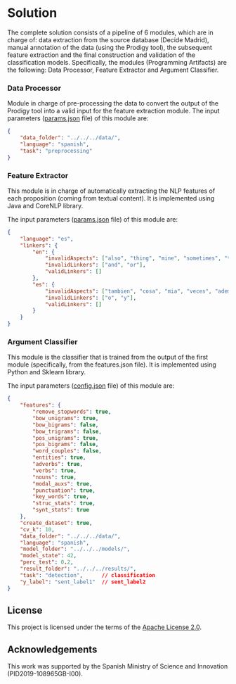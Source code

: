 # Solution
The complete solution consists of a pipeline of 6 modules, which are in charge of: data extraction from the source database (Decide Madrid), manual annotation of the data (using the Prodigy tool), the subsequent feature extraction and the final construction and validation of the classification models. Specifically, the modules (Programming Artifacts) are the following: Data Processor, Feature Extractor and Argument Classifier.

### Data Processor
Module in charge of pre-processing the data to convert the output of the Prodigy tool into a valid input for the feature extraction module.
The input parameters (<a href="https://github.com/argrecsys/arg-classifier/blob/main/code/DataProcessor/config/config.json">params.json</a> file) of this module are:
```json
{
	"data_folder": "../../../data/",
	"language": "spanish",
	"task": "preprocessing"
}
```

### Feature Extractor
This module is in charge of automatically extracting the NLP features of each proposition (coming from textual content). It is implemented using Java and CoreNLP library.

The input parameters (<a href="https://github.com/argrecsys/arg-classifier/blob/main/code/FeatureExtractor/Resources/config/params.json">params.json</a> file) of this module are:
```json
{
    "language": "es",
    "linkers": {
        "en": {
            "invalidAspects": ["also", "thing", "mine", "sometimes", "too", "other"],
            "invalidLinkers": ["and", "or"],
            "validLinkers": []
        },
        "es": {
            "invalidAspects": ["tambien", "cosa", "mia", "veces", "ademas", "demas"],
            "invalidLinkers": ["o", "y"],
            "validLinkers": []
        }
    }
}
```

### Argument Classifier
This module is the classifier that is trained from the output of the first module (specifically, from the features.json file). It is implemented using Python and Sklearn library.

The input parameters (<a href="https://github.com/argrecsys/arg-classifier/blob/main/code/ArgumentClassifier/config/config.json">config.json</a> file) of this module are:
```json
{
	"features": {
		"remove_stopwords": true,
		"bow_unigrams": true,
		"bow_bigrams": false,
		"bow_trigrams": false,
		"pos_unigrams": true,
		"pos_bigrams": false,
		"word_couples": false,
		"entities": true,
		"adverbs": true,
		"verbs": true,
		"nouns": true,
		"modal_auxs": true,
		"punctuation": true,
		"key_words": true,
		"struc_stats": true,
		"synt_stats": true
	},
	"create_dataset": true,
	"cv_k": 10,
	"data_folder": "../../../data/",
	"language": "spanish",
	"model_folder": "../../../models/",
	"model_state": 42,
	"perc_test": 0.2,
	"result_folder": "../../../results/",
	"task": "detection",      // classification
	"y_label": "sent_label1"  // sent_label2
}
```

## License
This project is licensed under the terms of the <a href="https://github.com/argrecsys/arg-classifier/blob/main/LICENSE">Apache License 2.0</a>.

## Acknowledgements
This work was supported by the Spanish Ministry of Science and Innovation (PID2019-108965GB-I00).
